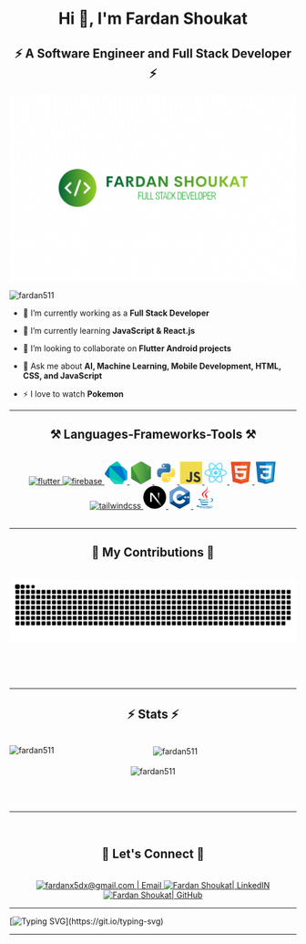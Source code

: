 

<h1 align="center">Hi 👋, I'm Fardan Shoukat</h1>


<h2 align="center">⚡ A Software Engineer and Full Stack Developer ⚡</h2>

<p align="center">
<img align="center" width="850px" src="https://github.com/fardan511/fardan511/blob/main/logo.png?raw=true" />
</p>

<p align="left"> <img src="https://komarev.com/ghpvc/?username=fardan511&label=Profile%20views&color=0e75b6&style=flat" alt="fardan511" /> </p>

- 🔭 I’m currently working as a **Full Stack Developer**
	
- 🌱 I’m currently learning **JavaScript & React.js**

- 👯 I’m looking to collaborate on **Flutter Android projects**
		    
- 💬 Ask me about **AI, Machine Learning, Mobile Development, HTML, CSS, and JavaScript**
		    
- ⚡ I love to watch **Pokemon** <br>



 <hr/>
 
<h2 align="center">⚒️ Languages-Frameworks-Tools ⚒️</h2>
<br/>
<div align="center">

<a href="https://flutter.dev" target="_blank" rel="noreferrer">
  <img src="https://raw.githubusercontent.com/danielcranney/readme-generator/main/public/icons/skills/flutter-colored.svg" alt="flutter" width="40" height="40"/>
</a><a href="https://firebase.google.com" target="_blank" rel="noreferrer">
  <img src="https://www.vectorlogo.zone/logos/firebase/firebase-icon.svg" alt="firebase" width="40" height="40"/>
</a><a href="https://dart.dev" target="_blank" rel="noreferrer">
  <img src="https://raw.githubusercontent.com/devicons/devicon/master/icons/dart/dart-original.svg" alt="dart" width="40" height="40"/>
</a><a href="https://nodejs.org" target="_blank" rel="noreferrer">
  <img src="https://raw.githubusercontent.com/devicons/devicon/master/icons/nodejs/nodejs-original.svg" alt="nodejs" width="40" height="40">
</a><a href="https://www.python.org" target="_blank" rel="noreferrer">
  <img src="https://raw.githubusercontent.com/devicons/devicon/master/icons/python/python-original.svg" alt="python" width="40" height="40"/></a><a href="https://developer.mozilla.org/en-US/docs/Web/JavaScript" target="_blank" rel="noreferrer">
  <img src="https://raw.githubusercontent.com/devicons/devicon/master/icons/javascript/javascript-original.svg" alt="javascript" width="40" height="40"/></a><a href="https://reactjs.org" target="_blank" rel="noreferrer">
  <img src="https://raw.githubusercontent.com/devicons/devicon/master/icons/react/react-original.svg" alt="react" width="40" height="40"/>
</a>








<a href="https://developer.mozilla.org/en-US/docs/Web/HTML" target="_blank" rel="noreferrer">
  <img src="https://raw.githubusercontent.com/devicons/devicon/master/icons/html5/html5-original.svg" alt="html" width="40" height="40"/>
</a><a href="https://developer.mozilla.org/en-US/docs/Web/CSS" target="_blank" rel="noreferrer">
  <img src="https://raw.githubusercontent.com/devicons/devicon/master/icons/css3/css3-original.svg" alt="css" width="40" height="40"/>
</a><a href="https://tailwindcss.com/" target="_blank" rel="noreferrer">
  <img src="https://www.vectorlogo.zone/logos/tailwindcss/tailwindcss-icon.svg" alt="tailwindcss" width="40" height="40"/>
</a>
<a href="https://nextjs.org" target="_blank" rel="noreferrer">
  <img src="https://raw.githubusercontent.com/devicons/devicon/master/icons/nextjs/nextjs-original.svg" alt="nextjs" width="40" height="40"/></a><a href="https://isocpp.org/" target="_blank" rel="noreferrer">
  <img src="https://raw.githubusercontent.com/devicons/devicon/master/icons/cplusplus/cplusplus-original.svg" alt="cplusplus" width="40" height="40"/>
</a><a href="https://www.oracle.com/java/" target="_blank" rel="noreferrer">
  <img src="https://raw.githubusercontent.com/devicons/devicon/master/icons/java/java-original.svg" alt="java" width="40" height="40"/>
</a>




<br>
</div>

<br/>
<hr/>

<div align="center">
  <h2>🐍 My Contributions 🐍</h2>
  <br>
  <img alt="snake eating my contributions" src="https://raw.githubusercontent.com/salesp07/salesp07/output/github-contribution-grid-snake.svg" />
  
  <br/><br/><br/>
</div>

<hr/>

<h2 align="center">⚡ Stats ⚡</h2>
<br>
<div align=center>
          <img align="left" src="https://github-readme-stats.vercel.app/api/top-langs?username=fardan511&show_icons=true&locale=en&layout=compact" alt="fardan511" />
          <img align="center" src="https://github-readme-stats.vercel.app/api?username=fardan511&show_icons=true&locale=en" alt="fardan511" />
          <br>
  <br/>
  <img align="center" src="https://github-readme-streak-stats.herokuapp.com/?user=fardan511&" alt="fardan511" />
  </div>
  
  <br/><br/>
  
  <hr/>

<br/>

<h2 align="center">💬 Let's Connect 💬</h2>
<br/>
<div align="center">
	<a href="mailto:fardanx5dx@gmail.com">
		<img  alt="fardanx5dx@gmail.com | Email" src="https://img.shields.io/badge/gmail-%231DA1F2.svg?&style=for-thebadge&logo=gmail&logoColor=white&color=B23121"/>
	</a>
	<a href="(https://www.linkedin.com/in/fardan-shoukat-502a24212/)">
		<img alt="Fardan Shoukat| LinkedIN"  src="https://img.shields.io/badge/linkedin-%230077B5.svg?&style=for-the-badge&logo=linkedin&logoColor=white" />
	</a>
	<a href="https://github.com/fardan511">
		<img alt="Fardan Shoukat| GitHub"  src="https://img.shields.io/badge/github-%23121011.svg?style=for-the-badge&logo=github&logoColor=white" />
	</a>
	<br />
</div>

<hr/>




[![Typing SVG](https://readme-typing-svg.herokuapp.com?font=firacode&color=%23FF00ED&size=26&duration=2500&center=true&vCenter=true&lines=Glad+to+see+you+here!;Thanks+For+Visiting!;)](https://git.io/typing-svg)

 


  <hr/>
